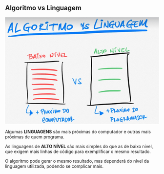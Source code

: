 ## Algoritmo vs Linguagem

![Untitled](../ASSETS/3.jpg)

Algumas **LINGUAGENS** são mais próximas do computador e outras mais próximas de quem programa.

As linguagens de **ALTO NÍVEL** são mais simples do que as de baixo nível, que exigem mais linhas de código para exemplificar o mesmo resultado. 

O algoritmo pode gerar o mesmo resultado, mas dependerá do nível da linguagem utilizada, podendo se complicar mais.